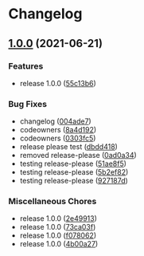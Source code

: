 # Changelog

## [1.0.0](https://www.github.com/rajesh-nitc/gcp-foundation/compare/v0.1.0...v1.0.0) (2021-06-21)


### Features

* release 1.0.0 ([55c13b6](https://www.github.com/rajesh-nitc/gcp-foundation/commit/55c13b602534e497540f27e5d650bdac7a4c115e))


### Bug Fixes

* changelog ([004ade7](https://www.github.com/rajesh-nitc/gcp-foundation/commit/004ade757fc7ce5c6f9b29fd81fdd42168d0b5a3))
* codeowners ([8a4d192](https://www.github.com/rajesh-nitc/gcp-foundation/commit/8a4d19260c7f82836edc0b3f60d5a3fca28385b2))
* codeowners ([0303fc5](https://www.github.com/rajesh-nitc/gcp-foundation/commit/0303fc578ab3405edfce87fa913beba996c6f200))
* release please test ([dbdd418](https://www.github.com/rajesh-nitc/gcp-foundation/commit/dbdd4187c7897123e7cc85740cbf6a33547fa9a6))
* removed release-please ([0ad0a34](https://www.github.com/rajesh-nitc/gcp-foundation/commit/0ad0a34078029199bfbb0c2cfb0123baa837323d))
* testing release-please ([51ae8f5](https://www.github.com/rajesh-nitc/gcp-foundation/commit/51ae8f50c78147e053bbe9ea8c9dc5dc70d0173c))
* testing release-please ([5b2ef82](https://www.github.com/rajesh-nitc/gcp-foundation/commit/5b2ef823738aba6073fb4397f2b1e801754c115c))
* testing release-please ([927187d](https://www.github.com/rajesh-nitc/gcp-foundation/commit/927187d7ad640c3c929b27dbf8bda236d0c5b5c8))


### Miscellaneous Chores

* release 1.0.0 ([2e49913](https://www.github.com/rajesh-nitc/gcp-foundation/commit/2e49913b9a33a98b411b9e456c6a2749426e472b))
* release 1.0.0 ([73ca03f](https://www.github.com/rajesh-nitc/gcp-foundation/commit/73ca03fdfa190f4f3bfcdecd431ccb1951047a66))
* release 1.0.0 ([f078062](https://www.github.com/rajesh-nitc/gcp-foundation/commit/f0780623bb88ac818a22e34909ebd66fde3195dd))
* release 1.0.0 ([4b00a27](https://www.github.com/rajesh-nitc/gcp-foundation/commit/4b00a271a9e5839bfd3533ea6bb4c8772094f980))
